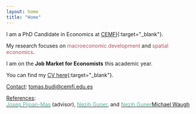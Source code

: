 ```yaml
---
layout: home
title: "Home"
---
```


I am a PhD Candidate in Economics at [CEMFI](https://www.cemfi.es/){:target="_blank"}.

My research focuses on <span style="color: #b04f61;">macroeconomic development</span> and <span style="color: #b04f61;">spatial economics</span>.

I am on the **Job Market for Economists** this academic year. 

You can find my [CV here](/cv/CV_BudiOrs.pdf){:target="_blank"}.

<u>Contact</u>: [tomas.budi@cemfi.edu.es](mailto:tomas.budi@cemfi.edu.es)

<u>References</u>:  
[<span style="font-size: 14px; color: #4FB09E;">Josep Pijoan-Mas</span>](mailto:pijoan@cemfi.es) (advisor), [<span style="font-size: 14px; color: #4FB09E;">Nezih Guner</span>](mailto:nezih.guner@cemfi.es), and [<span style="font-size: 14px; color: #4FB09E;">Nezih Guner</span>Michael Waugh</span>](mailto:michael.e.waugh@gmail.com)

